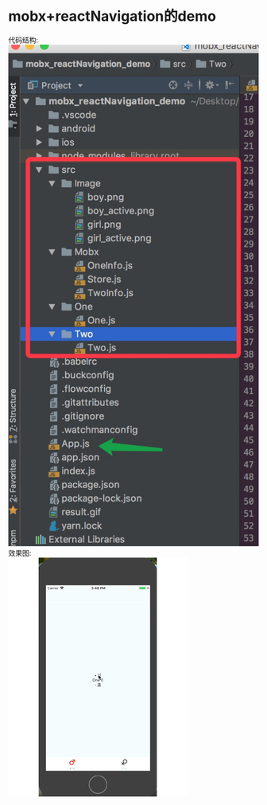 # mobx+reactNavigation的demo
代码结构:<br/>
![image](https://github.com/pheromone/mobx_reactNavigation_demo/blob/master/mobx%E9%A1%B9%E7%9B%AEdemo%E7%BB%93%E6%9E%84.png) <br/>
效果图:<br/>
![image](https://github.com/pheromone/mobx_reactNavigation_demo/blob/master/result.gif) <br/>
